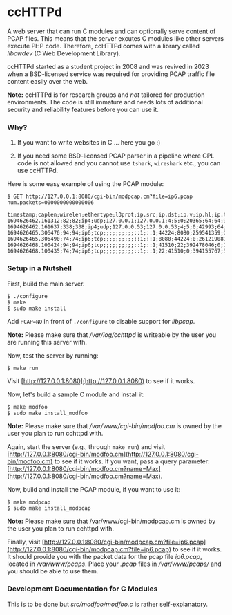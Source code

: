 # ccHTTPd

A web server that can run C modules and can optionally serve content of PCAP files. This means that the server excutes C modules like other servers execute PHP code. Therefore, ccHTTPd comes with a library called *libcwdev* (C Web Development Library).

ccHTTPd started as a student project in 2008 and was revived in 2023 when a BSD-licensed service was required for providing PCAP traffic file content easily over the web.

**Note:** ccHTTPd is for research groups and *not* tailored for production environments. The code is still immature and needs lots of additional security and reliability features before you can use it.
 
### Why?

1. If you want to write websites in C ... here you go :)

2. If you need some BSD-licensed PCAP parser in a pipeline where GPL code is not allowed and you cannot use `tshark`, `wireshark` etc., you can use ccHTTPd.

Here is some easy example of using the PCAP module:

```
$ GET http://127.0.0.1:8080/cgi-bin/modpcap.cm?file=ip6.pcap
num.packets=0000000000000006

timestamp;caplen;wirelen;ethertype;l3prot;ip.src;ip.dst;ip.v;ip.hl;ip.tos;ip.id;ip.off;ip.ttl;ip.sum_raw;ip6.src;ip6.dst;tcp.sport;tcp.dport;tcp.seq;tcp.ack;tcp.off;tcp.flags;tcp.win;tcp.urp;udp.sport;udp.dport;udp.len;udp.cksum
1694626462.161312;82;82;ip4;udp;127.0.0.1;127.0.0.1;4;5;0;20365;64;64;9135;;;;;;;;;;;34003;53;48;65143
1694626462.161637;338;338;ip4;udp;127.0.0.53;127.0.0.53;4;5;0;42993;64;1;52104;;;;;;;;;;;53;34003;304;65399
1694626465.306476;94;94;ip6;tcp;;;;;;;;;;::1;::1;44224;8080;259541359;0;10;2;50431;0;;;;
1694626465.306490;74;74;ip6;tcp;;;;;;;;;;::1;::1;8080;44224;0;261219081;5;20;0;0;;;;
1694626468.100424;94;94;ip6;tcp;;;;;;;;;;::1;::1;41510;22;392478046;0;10;2;50431;0;;;;
1694626468.100435;74;74;ip6;tcp;;;;;;;;;;::1;::1;22;41510;0;394155767;5;20;0;0;;;;
```

### Setup in a Nutshell

First, build the main server.

```
$ ./configure
$ make
$ sudo make install
```
Add `PCAP=NO` in front of `./configure` to disable support for *libpcap*.

**Note:** Please make sure that */var/log/cchttpd* is writeable by the user you are running this server with.

Now, test the server by running:

```
$ make run
```

Visit [http://127.0.0.1:8080](http://127.0.0.1:8080) to see if it works.

Now, let's build a sample C module and install it:

```
$ make modfoo
$ sudo make install_modfoo
```

**Note:** Please make sure that */var/www/cgi-bin/modfoo.cm* is owned by the user you plan to run cchttpd with.

Again, start the server (e.g., through `make run`) and visit [http://127.0.0.1:8080/cgi-bin/modfoo.cm](http://127.0.0.1:8080/cgi-bin/modfoo.cm) to see if it works. If you want, pass a query parameter: [http://127.0.0.1:8080/cgi-bin/modfoo.cm?name=Max](http://127.0.0.1:8080/cgi-bin/modfoo.cm?name=Max).

Now, build and install the PCAP module, if you want to use it:

```
$ make modpcap
$ sudo make install_modpcap
```

**Note:** Please make sure that /var/www/cgi-bin/modpcap.cm is owned by the user you plan to run cchttpd with.

Finally, visit [http://127.0.0.1:8080/cgi-bin/modpcap.cm?file=ip6.pcap](http://127.0.0.1:8080/cgi-bin/modpcap.cm?file=ip6.pcap) to see if it works. It should provide you with the packet data for the pcap file *ip6.pcap*, located in */var/www/pcaps*. Place your *.pcap* files in */var/www/pcaps/* and you should be able to use them.

### Development Documentation for C Modules

This is to be done but *src/modfoo/modfoo.c* is rather self-explanatory.

